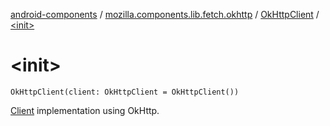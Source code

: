 [android-components](../../index.md) / [mozilla.components.lib.fetch.okhttp](../index.md) / [OkHttpClient](index.md) / [&lt;init&gt;](./-init-.md)

# &lt;init&gt;

`OkHttpClient(client: OkHttpClient = OkHttpClient())`

[Client](../../mozilla.components.concept.fetch/-client/index.md) implementation using OkHttp.

